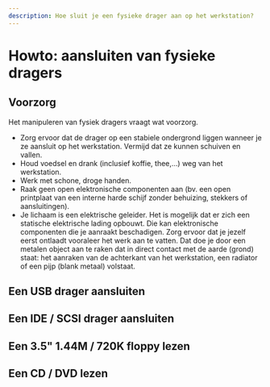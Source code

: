 ```yaml
---
description: Hoe sluit je een fysieke drager aan op het werkstation?
---
```


# Howto: aansluiten van fysieke dragers

## Voorzorg

Het manipuleren van fysiek dragers vraagt wat voorzorg.

* Zorg ervoor dat de drager op een stabiele ondergrond liggen wanneer je ze aansluit op het werkstation.  Vermijd dat ze kunnen schuiven en vallen.
* Houd voedsel en drank (inclusief koffie, thee,...) weg van het werkstation.
* Werk met schone, droge handen.&#x20;
* Raak geen open elektronische componenten aan (bv. een open printplaat van een interne harde schijf zonder behuizing, stekkers of aansluitingen).
* Je lichaam is een elektrische geleider. Het is mogelijk dat er zich een statische elektrische lading opbouwt. Die kan elektronische componenten die je aanraakt beschadigen. Zorg ervoor dat je jezelf eerst ontlaadt vooraleer het werk aan te vatten. Dat doe je door een metalen object aan te raken dat in direct contact met de aarde (grond) staat: het aanraken van de achterkant van het werkstation, een radiator of een pijp (blank metaal) volstaat.

## Een USB drager aansluiten

## Een IDE / SCSI drager aansluiten

## Een 3.5" 1.44M / 720K floppy  lezen

## Een CD / DVD lezen
